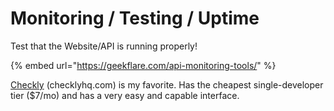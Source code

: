 # Monitoring / Testing / Uptime

Test that the Website/API is running properly!

{% embed url="https://geekflare.com/api-monitoring-tools/" %}

[Checkly](https://checklyhq.com) \(checklyhq.com\) is my favorite. Has the cheapest single-developer tier \($7/mo\) and has a very easy and capable interface.

